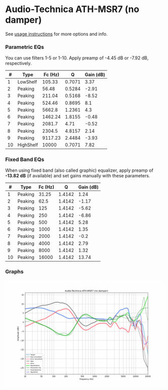 # Audio-Technica ATH-MSR7 (no damper)
See [usage instructions](https://github.com/jaakkopasanen/AutoEq#usage) for more options and info.

### Parametric EQs
You can use filters 1-5 or 1-10. Apply preamp of -4.45 dB or -7.92 dB, respectively.

|   # | Type      |   Fc (Hz) |      Q |   Gain (dB) |
|-----|-----------|-----------|--------|-------------|
|   1 | LowShelf  |    105.33 | 0.7071 |        3.37 |
|   2 | Peaking   |     56.48 | 0.5284 |       -2.91 |
|   3 | Peaking   |    211.04 | 0.5168 |       -8.52 |
|   4 | Peaking   |    524.46 | 0.8695 |        8.1  |
|   5 | Peaking   |   5662.8  | 1.2361 |        4.3  |
|   6 | Peaking   |   1462.24 | 1.8155 |       -0.48 |
|   7 | Peaking   |   2081.7  | 4.71   |       -0.52 |
|   8 | Peaking   |   2304.5  | 4.8157 |        2.14 |
|   9 | Peaking   |   9117.23 | 2.4484 |       -3.93 |
|  10 | HighShelf |  10000    | 0.7071 |        7.82 |

### Fixed Band EQs
When using fixed band (also called graphic) equalizer, apply preamp of **-13.82 dB** (if available) and set gains manually with these parameters.

|   # | Type    |   Fc (Hz) |      Q |   Gain (dB) |
|-----|---------|-----------|--------|-------------|
|   1 | Peaking |     31.25 | 1.4142 |        1.24 |
|   2 | Peaking |     62.5  | 1.4142 |       -1.17 |
|   3 | Peaking |    125    | 1.4142 |       -5.62 |
|   4 | Peaking |    250    | 1.4142 |       -6.86 |
|   5 | Peaking |    500    | 1.4142 |        5.28 |
|   6 | Peaking |   1000    | 1.4142 |        1.35 |
|   7 | Peaking |   2000    | 1.4142 |       -0.2  |
|   8 | Peaking |   4000    | 1.4142 |        2.79 |
|   9 | Peaking |   8000    | 1.4142 |        1.32 |
|  10 | Peaking |  16000    | 1.4142 |       13.74 |

### Graphs
![](./Audio-Technica%20ATH-MSR7%20(no%20damper).png)
